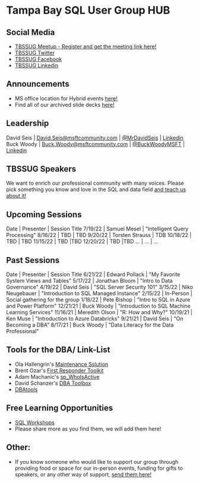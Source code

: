 # Tampa Bay SQL User Group HUB

## Social Media

- [TBSSUG Meetup - Register and get the meeting link here!](https://www.meetup.com/Tampa-SQL-User-Groups/) 
- [TBSSUG Twitter](https://twitter.com/TBSSUG) 
- [TBSSUG Facebook](https://www.facebook.com/tbssug)
- [TBSSUG Linkedin](https://www.linkedin.com/groups/1893703/)  

## Announcements
- MS office location for Hybrid events [here!](https://www.microsoft.com/en-us/about/officelocator?Location=33609)
- Find all of our archived slide decks [here!](https://msftcommunity-my.sharepoint.com/:f:/p/david_seis/EnBw0_6Sh2RApcrmteQEkmwB9CC8GNXCR-CIIxRbdjP3QA?e=SEHNyp)

## Leadership

David Seis | David.Seis@msftcommunity.com | [@MrDavidSeis](https://twitter.com/MrDavidSeis) | [Linkedin](https://www.linkedin.com/in/davidseis/) 
Buck Woody | Buck.Woody@msftcommunity.com | [@BuckWoodyMSFT](https://twitter.com/BuckWoodyMSFT) | [Linkedin](https://www.linkedin.com/in/buckwoody/) 

## TBSSUG Speakers

We want to enrich our professional community with many voices. Please pick something you know and love in the SQL and data field [and teach us about it!](https://forms.office.com/r/6PjaybWnNn)

## Upcoming Sessions

Date | Presenter | Session Title
7/19/22 | Samuel Mesel | "Intelligent Query Processing"
8/16/22 | TBD | TBD
9/20/22 | Torsten Strauss | TDB
10/18/22 | TBD | TBD
11/15/22 | TBD |TBD
12/20/22 | TBD |TBD
... | ... | ...

## Past Sessions

Date | Presenter | Session Title
6/21/22 | Edward Pollack | "My Favorite System Views and Tables"
5/17/22 | Jonathan Bloom | "Intro to Data Governance"
4/19/22 | David Seis | "SQL Server Security 101"
3/15/22 | Niko Neugebauer | "Introduction to SQL Managed Instance"
2/15/22 | In-Person | Social gathering for the group
1/18/22 | Pete Bishop | "Intro to SQL in Azure and Power Platform"
12/21/21 | Buck Woody | "Introduction to SQL Machine Learning Services"
11/16/21 | Meredith Olson | "R: How and Why?"
10/19/21 | Ken Muse | "Introduction to Azure Databricks"
9/21/21 | David Seis | "On Becoming a DBA"
8/17/21 | Buck Woody | "Data Literacy for the Data Professional"

## Tools for the DBA/  Link-List

- Ola Hallengrin's [Maintenance Sslution](https://ola.hallengren.com/)
- Brent Ozar's [First Responder Toolkit](https://github.com/BrentOzarULTD/SQL-Server-First-Responder-Kit)
- Adam Machanic's [sp_WhoIsActive](https://github.com/amachanic/sp_whoisactive)
- David Schanzer's [DBA Toolbox](https://github.com/DavidSchanzer/Sql-Server-DBA-Toolbox)
- [DBAtools](https://dbatools.io/)

## Free Learning Opportunities

- [SQL Workshops](https://microsoft.github.io/sqlworkshops/)
- Please share more as you find them, we will add them here!


## Other:

- If you know someone who would like to support our group through providing food or space for our in-person events, funding for gifts to speakers, or any other way of support, [send them here!](https://forms.office.com/r/isZ2nfTcva)
